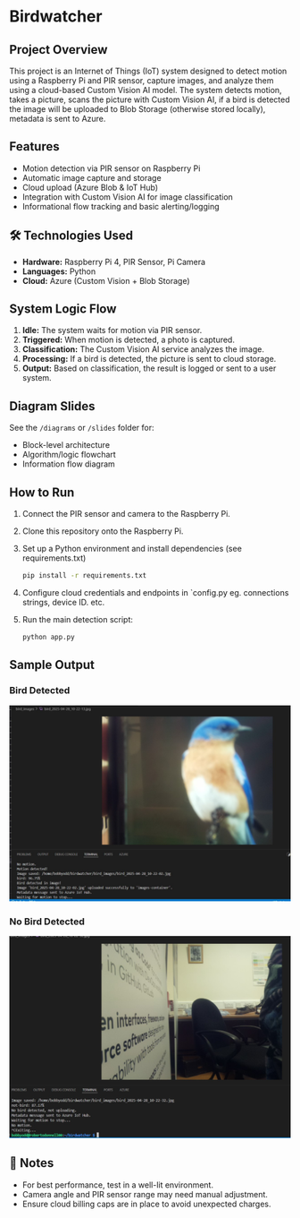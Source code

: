 # Birdwatcher

## Project Overview

This project is an Internet of Things (IoT) system designed to detect motion using a Raspberry Pi and PIR sensor, capture images, and analyze them using a cloud-based Custom Vision AI model. The system detects motion, takes a picture, scans the picture with Custom Vision AI, if a bird is detected the image will be uploaded to Blob Storage (otherwise stored locally), metadata is sent to Azure.

## Features

- Motion detection via PIR sensor on Raspberry Pi  
- Automatic image capture and storage  
- Cloud upload (Azure Blob & IoT Hub)  
- Integration with Custom Vision AI for image classification  
- Informational flow tracking and basic alerting/logging  

## 🛠️ Technologies Used

- **Hardware:** Raspberry Pi 4, PIR Sensor, Pi Camera  
- **Languages:** Python  
- **Cloud:** Azure (Custom Vision + Blob Storage) 

## System Logic Flow

1. **Idle:** The system waits for motion via PIR sensor.  
2. **Triggered:** When motion is detected, a photo is captured.    
3. **Classification:** The Custom Vision AI service analyzes the image.
4. **Processing:** If a bird is detected, the picture is sent to cloud storage.
5. **Output:** Based on classification, the result is logged or sent to a user system.

## Diagram Slides

See the `/diagrams` or `/slides` folder for:
- Block-level architecture  
- Algorithm/logic flowchart  
- Information flow diagram

## How to Run

1. Connect the PIR sensor and camera to the Raspberry Pi.  
2. Clone this repository onto the Raspberry Pi.  
3. Set up a Python environment and install dependencies (see requirements.txt)

    ```bash
    pip install -r requirements.txt
    ```

4. Configure cloud credentials and endpoints in `config.py eg. connections strings, device ID. etc. 
5. Run the main detection script:

    ```bash
    python app.py
    ```

## Sample Output

### Bird Detected ###
![Sample Output](bird_images/bird-detected.jpg)

### No Bird Detected ###
![Sample Output](bird_images/unsuccessful.jpg)

## 📌 Notes

- For best performance, test in a well-lit environment.  
- Camera angle and PIR sensor range may need manual adjustment.  
- Ensure cloud billing caps are in place to avoid unexpected charges.
